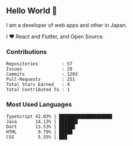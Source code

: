 ## Hello World 👋

I am a developer of web apps and other in Japan.

I ❤️ React and Flutter, and Open Source.

### Contributions

<!-- contributions start -->

    Repositories         : 57
    Issues               : 29
    Commits              : 1203
    Pull-Requests        : 251
    Total Stars Earned   : 4
    Total Contributed To : 1

<!-- contributions end -->

### Most Used Languages

<!-- most-used-languages start -->

    TypeScript 42.03% | ████████████████████
    Java       14.13% | ███████
    Dart       13.53% | ██████
    HTML        9.79% | █████
    CSS         5.55% | ███

<!-- most-used-languages end -->
